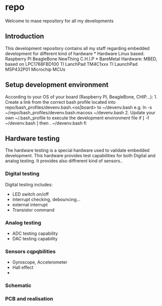 
# repo #

Welcome to mase repository for all my developments

## Introduction ##
This development repository contains all my staff regarding embedded development for different kind of hardware
    * Hardware Linux based:
        Raspberry PI
	BeagleBone
	NewThing C.H.I.P
    * BareMetal Hardware:
        MBED, based on LPC1768FBD100
	TI LanchPad TM4C1xxx
	TI LaunchPad MSP432P01
	Microchip MCUs
	
## Setup development environment ##
According to your OS of your board (Raspberry PI, BeagleBone, CHIP...):
    1. Create a link from the correct bash profile located into repo/bash_profiles/devenv.bash.<os|board> to ~/devenv.bash
        e.g. ln -s ~/repo/bash_profiles/devenv.bash.macosx ~/devenv.bash
    2. Update your own ~/.bash_profile to execute the development environment file
        if [ -f ~/devenv.bash ]
        then
            . ~/devenv.bash
        fi

## Hardware testing ##
The hardware testing is a special hardware used to validate embedded development.
This hardware provides test capabilities for both Digital and analog testing. It provides also diffrerent kind of sensors..

### Digital testing ###
Digital testing includes:
* LED switch on/off
* Interrupt checking, debouncing...
* external interrupt
* Transistor command

### Analog testing ###
* ADC testing capability
* DAC testing capability

### Sensors cqpqbilities ###
* Gyroscope, Accelerometer
* Hall effect
* 

### Schematic ###

### PCB and realisation ###

